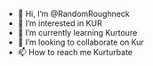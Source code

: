 - 👋 Hi, I’m @RandomRoughneck
- 👀 I’m interested in KUR
- 🌱 I’m currently learning Kurtoure
- 💞️ I’m looking to collaborate on Kur
- 📫 How to reach me Kurturbate

<!---
RandomRoughneck/RandomRoughneck is a ✨ special ✨ repository because its `README.md` (this file) appears on your GitHub profile.
You can click the Preview link to take a look at your changes.
--->
